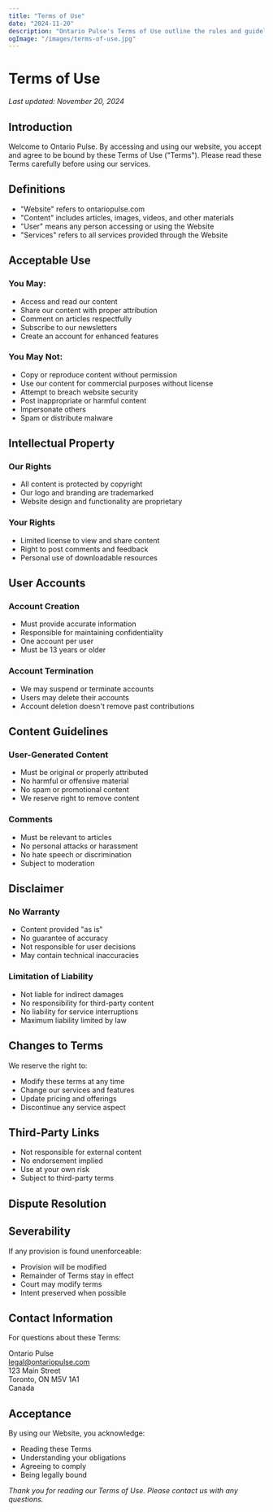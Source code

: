 ```yaml
---
title: "Terms of Use"
date: "2024-11-20"
description: "Ontario Pulse's Terms of Use outline the rules and guidelines for using our website and services."
ogImage: "/images/terms-of-use.jpg"
---
```


# Terms of Use

*Last updated: November 20, 2024*

## Introduction

Welcome to Ontario Pulse. By accessing and using our website, you accept and agree to be bound by these Terms of Use ("Terms"). Please read these Terms carefully before using our services.

## Definitions

- "Website" refers to ontariopulse.com
- "Content" includes articles, images, videos, and other materials
- "User" means any person accessing or using the Website
- "Services" refers to all services provided through the Website

## Acceptable Use

### You May:
- Access and read our content
- Share our content with proper attribution
- Comment on articles respectfully
- Subscribe to our newsletters
- Create an account for enhanced features

### You May Not:
- Copy or reproduce content without permission
- Use our content for commercial purposes without license
- Attempt to breach website security
- Post inappropriate or harmful content
- Impersonate others
- Spam or distribute malware

## Intellectual Property

### Our Rights
- All content is protected by copyright
- Our logo and branding are trademarked
- Website design and functionality are proprietary

### Your Rights
- Limited license to view and share content
- Right to post comments and feedback
- Personal use of downloadable resources

## User Accounts

### Account Creation
- Must provide accurate information
- Responsible for maintaining confidentiality
- One account per user
- Must be 13 years or older

### Account Termination
- We may suspend or terminate accounts
- Users may delete their accounts
- Account deletion doesn't remove past contributions

## Content Guidelines

### User-Generated Content
- Must be original or properly attributed
- No harmful or offensive material
- No spam or promotional content
- We reserve right to remove content

### Comments
- Must be relevant to articles
- No personal attacks or harassment
- No hate speech or discrimination
- Subject to moderation

## Disclaimer

### No Warranty
- Content provided "as is"
- No guarantee of accuracy
- Not responsible for user decisions
- May contain technical inaccuracies

### Limitation of Liability
- Not liable for indirect damages
- No responsibility for third-party content
- No liability for service interruptions
- Maximum liability limited by law

## Changes to Terms

We reserve the right to:
- Modify these terms at any time
- Change our services and features
- Update pricing and offerings
- Discontinue any service aspect

## Third-Party Links

- Not responsible for external content
- No endorsement implied
- Use at your own risk
- Subject to third-party terms

## Dispute Resolution

## Severability

If any provision is found unenforceable:
- Provision will be modified
- Remainder of Terms stay in effect
- Court may modify terms
- Intent preserved when possible

## Contact Information

For questions about these Terms:

Ontario Pulse  
legal@ontariopulse.com  
123 Main Street  
Toronto, ON M5V 1A1  
Canada

## Acceptance

By using our Website, you acknowledge:
- Reading these Terms
- Understanding your obligations
- Agreeing to comply
- Being legally bound

*Thank you for reading our Terms of Use. Please contact us with any questions.*